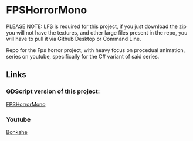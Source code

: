 # FPSHorrorMono
PLEASE NOTE: LFS is required for this project, if you just download the zip you will not have the textures, and other large files present in the repo, you will have to pull it via Github Desktop or Command Line.

Repo for the Fps horror project, with heavy focus on procedual animation, series on youtube, specifically for the C# variant of said series.

## Links

### GDScript version of this project:
[FPSHorrorMono](https://github.com/Bonkahe/FPSHorrorGDScript)

### Youtube
[Bonkahe](https://www.youtube.com/channel/UCCF1XBU7lknM180qDhM_DvA)

